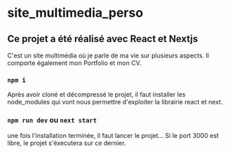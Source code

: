 # site_multimedia_perso

## Ce projet a été réalisé avec React et Nextjs

C'est un site multimédia où je parle de ma vie sur plusieurs aspects. Il comporte également mon Portfolio et mon CV.

###   `npm i`
Après avoir cloné et décompressé le projet, il faut installer les node_modules qui vont nous permettre d'exploiter la librairie react et next.


###   `npm run dev`  ou  `next start`
une fois l'installation terminée, il faut lancer le projet... Si le port 3000 est libre, le projet s'éxecutera sur ce dernier.
